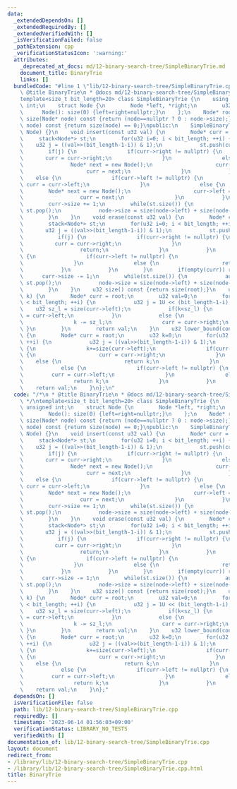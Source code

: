 ```yaml
---
data:
  _extendedDependsOn: []
  _extendedRequiredBy: []
  _extendedVerifiedWith: []
  _isVerificationFailed: false
  _pathExtension: cpp
  _verificationStatusIcon: ':warning:'
  attributes:
    _deprecated_at_docs: md/12-binary-search-tree/SimpleBinaryTrie.md
    document_title: BinaryTrie
    links: []
  bundledCode: "#line 1 \"lib/12-binary-search-tree/SimpleBinaryTrie.cpp\"\n/*\n *\
    \ @title BinaryTrie\n * @docs md/12-binary-search-tree/SimpleBinaryTrie.md\n */\n\
    template<size_t bit_length=20> class SimpleBinaryTrie {\n    using u32 = unsigned\
    \ int;\n    struct Node {\n        Node *left, *right;\n        u32 size;\n  \
    \      Node(): size(0) {left=right=nullptr;}\n    };\n    Node* root;\n    u32\
    \ size(Node* node) const {return (node==nullptr ? 0 : node->size);}\n    u32 empty(Node*\
    \ node) const {return size(node) == 0;}\npublic:\n    SimpleBinaryTrie(): root(new\
    \ Node) {}\n    void insert(const u32 val) {\n        Node* curr = root;\n   \
    \     stack<Node*> st;\n        for(u32 i=0; i < bit_length; ++i) {\n        \
    \    u32 j = ((val>>(bit_length-1-i)) & 1);\n            st.push(curr);\n    \
    \        if(j) {\n                if(curr->right != nullptr) {\n             \
    \       curr = curr->right;\n                }\n                else {\n     \
    \               Node* next = new Node();\n                    curr->right = next;\n\
    \                    curr = next;\n                }\n            }\n        \
    \    else {\n                if(curr->left != nullptr) {\n                   \
    \ curr = curr->left;\n                }\n                else {\n            \
    \        Node* next = new Node();\n                    curr->left = next;\n  \
    \                  curr = next;\n                }\n            }\n        }\n\
    \        curr->size += 1;\n        while(st.size()) {\n            auto node=st.top();\
    \ st.pop();\n            node->size = size(node->left) + size(node->right);\n\
    \        }\n    }\n    void erase(const u32 val) {\n        Node* curr = root;\n\
    \        stack<Node*> st;\n        for(u32 i=0; i < bit_length; ++i) {\n     \
    \       u32 j = ((val>>(bit_length-1-i)) & 1);\n            st.push(curr);\n \
    \           if(j) {\n                if(curr->right != nullptr) {\n          \
    \          curr = curr->right;\n                }\n                else {\n  \
    \                  return;\n                }\n            }\n            else\
    \ {\n                if(curr->left != nullptr) {\n                    curr = curr->left;\n\
    \                }\n                else {\n                    return;\n    \
    \            }\n            }\n        }\n        if(empty(curr)) return;\n  \
    \      curr->size -= 1;\n        while(st.size()) {\n            auto node=st.top();\
    \ st.pop();\n            node->size = size(node->left) + size(node->right);\n\
    \        }\n    }\n    u32 size() const {return size(root);}\n    u32 kth_smallest(u32\
    \ k) {\n        Node* curr = root;\n        u32 val=0;\n        for(u32 i=0; i\
    \ < bit_length; ++i) {\n            u32 j = 1U << (bit_length-1-i);\n        \
    \    u32 sz_l = size(curr->left);\n            if(k<sz_l) {\n                curr\
    \ = curr->left;\n            }\n            else {\n                val |= j;\n\
    \                k -= sz_l;\n                curr = curr->right;\n           \
    \ }\n        }\n        return val;\n    }\n    u32 lower_bound(const u32 val)\
    \ {\n        Node* curr = root;\n        u32 k=0;\n        for(u32 i=0; i < bit_length;\
    \ ++i) {\n            u32 j = ((val>>(bit_length-1-i)) & 1);\n            if(j)\
    \ {\n                k+=size(curr->left);\n                if(curr->right != nullptr)\
    \ {\n                    curr = curr->right;\n                }\n            \
    \    else {\n                    return k;\n                }\n            }\n\
    \            else {\n                if(curr->left != nullptr) {\n           \
    \         curr = curr->left;\n                }\n                else {\n    \
    \                return k;\n                }\n            }\n        }\n    \
    \    return val;\n    }\n};\n"
  code: "/*\n * @title BinaryTrie\n * @docs md/12-binary-search-tree/SimpleBinaryTrie.md\n\
    \ */\ntemplate<size_t bit_length=20> class SimpleBinaryTrie {\n    using u32 =\
    \ unsigned int;\n    struct Node {\n        Node *left, *right;\n        u32 size;\n\
    \        Node(): size(0) {left=right=nullptr;}\n    };\n    Node* root;\n    u32\
    \ size(Node* node) const {return (node==nullptr ? 0 : node->size);}\n    u32 empty(Node*\
    \ node) const {return size(node) == 0;}\npublic:\n    SimpleBinaryTrie(): root(new\
    \ Node) {}\n    void insert(const u32 val) {\n        Node* curr = root;\n   \
    \     stack<Node*> st;\n        for(u32 i=0; i < bit_length; ++i) {\n        \
    \    u32 j = ((val>>(bit_length-1-i)) & 1);\n            st.push(curr);\n    \
    \        if(j) {\n                if(curr->right != nullptr) {\n             \
    \       curr = curr->right;\n                }\n                else {\n     \
    \               Node* next = new Node();\n                    curr->right = next;\n\
    \                    curr = next;\n                }\n            }\n        \
    \    else {\n                if(curr->left != nullptr) {\n                   \
    \ curr = curr->left;\n                }\n                else {\n            \
    \        Node* next = new Node();\n                    curr->left = next;\n  \
    \                  curr = next;\n                }\n            }\n        }\n\
    \        curr->size += 1;\n        while(st.size()) {\n            auto node=st.top();\
    \ st.pop();\n            node->size = size(node->left) + size(node->right);\n\
    \        }\n    }\n    void erase(const u32 val) {\n        Node* curr = root;\n\
    \        stack<Node*> st;\n        for(u32 i=0; i < bit_length; ++i) {\n     \
    \       u32 j = ((val>>(bit_length-1-i)) & 1);\n            st.push(curr);\n \
    \           if(j) {\n                if(curr->right != nullptr) {\n          \
    \          curr = curr->right;\n                }\n                else {\n  \
    \                  return;\n                }\n            }\n            else\
    \ {\n                if(curr->left != nullptr) {\n                    curr = curr->left;\n\
    \                }\n                else {\n                    return;\n    \
    \            }\n            }\n        }\n        if(empty(curr)) return;\n  \
    \      curr->size -= 1;\n        while(st.size()) {\n            auto node=st.top();\
    \ st.pop();\n            node->size = size(node->left) + size(node->right);\n\
    \        }\n    }\n    u32 size() const {return size(root);}\n    u32 kth_smallest(u32\
    \ k) {\n        Node* curr = root;\n        u32 val=0;\n        for(u32 i=0; i\
    \ < bit_length; ++i) {\n            u32 j = 1U << (bit_length-1-i);\n        \
    \    u32 sz_l = size(curr->left);\n            if(k<sz_l) {\n                curr\
    \ = curr->left;\n            }\n            else {\n                val |= j;\n\
    \                k -= sz_l;\n                curr = curr->right;\n           \
    \ }\n        }\n        return val;\n    }\n    u32 lower_bound(const u32 val)\
    \ {\n        Node* curr = root;\n        u32 k=0;\n        for(u32 i=0; i < bit_length;\
    \ ++i) {\n            u32 j = ((val>>(bit_length-1-i)) & 1);\n            if(j)\
    \ {\n                k+=size(curr->left);\n                if(curr->right != nullptr)\
    \ {\n                    curr = curr->right;\n                }\n            \
    \    else {\n                    return k;\n                }\n            }\n\
    \            else {\n                if(curr->left != nullptr) {\n           \
    \         curr = curr->left;\n                }\n                else {\n    \
    \                return k;\n                }\n            }\n        }\n    \
    \    return val;\n    }\n};"
  dependsOn: []
  isVerificationFile: false
  path: lib/12-binary-search-tree/SimpleBinaryTrie.cpp
  requiredBy: []
  timestamp: '2023-06-14 01:56:03+09:00'
  verificationStatus: LIBRARY_NO_TESTS
  verifiedWith: []
documentation_of: lib/12-binary-search-tree/SimpleBinaryTrie.cpp
layout: document
redirect_from:
- /library/lib/12-binary-search-tree/SimpleBinaryTrie.cpp
- /library/lib/12-binary-search-tree/SimpleBinaryTrie.cpp.html
title: BinaryTrie
---
```

